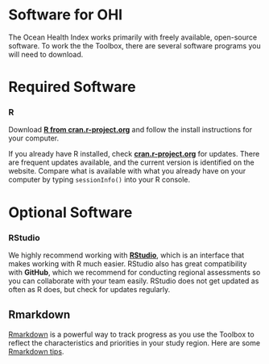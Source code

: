 # Software for OHI

The Ocean Health Index works primarily with freely available, open-source software. To work the the Toolbox, there are several software programs you will need to download. 

# Required Software

### R

Download [**R from cran.r-project.org**](http://cran.r-project.org/) and follow the install instructions for your computer. 
  
If you already have R installed, check  [**cran.r-project.org**](http://cran.r-project.org/) for updates. There are frequent updates available, and the current version is identified on the website. Compare what is available with what you already have on your computer by typing `sessionInfo()` into your R console. 
  
  
# Optional Software

### RStudio

We highly recommend working with [**RStudio**](http://www.rstudio.com/products/RStudio/), which is an interface that makes working with R much easier. RStudio also has great compatibility with **GitHub**, which we recommend for conducting regional assessments so you can collaborate with your team easily. RStudio does not get updated as often as R does, but check for updates regularly. 

## Rmarkdown
[Rmarkdown](http://rmarkdown.rstudio.com/) is a powerful way to track progress as you use the Toolbox to reflect the characteristics and priorities in your study region. Here are some [Rmarkdown tips](https://github.com/OHI-Science/ohimanual/blob/master/tutorials/Rmarkdown_tips/Rmarkdown_tips.md#rmarkdown-tips). 




